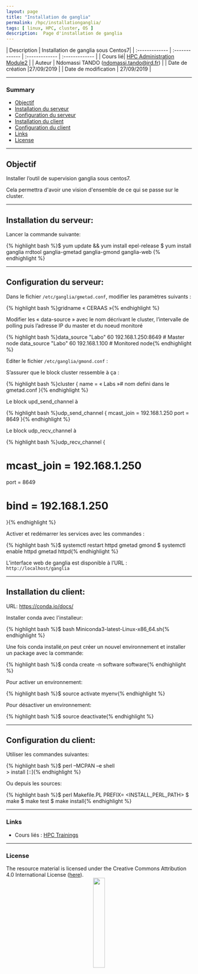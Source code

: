 ```yaml
---
layout: page
title: "Installation de ganglia"
permalink: /hpc/installationganglia/
tags: [ linux, HPC, cluster, OS ]
description:  Page d'installation de ganglia
---
```


| Description | Installation de ganglia sous Centos7|
| :------------- | :------------- | :------------- | :------------- |
| Cours lié| [HPC Administration Module2](https://southgreenplatform.github.io/trainings/Module2/) |
| Auteur | Ndomassi TANDO (ndomassi.tando@ird.fr)  |
| Date de création |27/09/2019 |
| Date de modification | 27/09/2019 |


-----------------------


### Summary

<!-- TOC depthFrom:2 depthTo:2 withLinks:1 updateOnSave:1 orderedList:0 -->
* [Objectif](#part-1)
* [Installation du serveur](#part-2)
* [Configuration du serveur](#part-3)
* [Installation du client](#part-4)
* [Configuration du client](#part-5)
* [Links](#links)
* [License](#license)


-----------------------
<a name="part-1"></a>
## Objectif

Installer l’outil de supervision ganglia sous centos7.

Cela permettra d'avoir une vision d'ensemble de ce qui se passe sur le cluster.

-------------------------------------------------------------------------------------

<a name="part-2"></a>
## Installation du serveur:

Lancer la commande suivante:

{% highlight bash %}$ yum update && yum install epel-release
$ yum install ganglia rrdtool ganglia-gmetad ganglia-gmond ganglia-web {% endhighlight %}

----------------------------------------------------------------------------------------------

<a name="part-3"></a>
## Configuration du serveur:

Dans le fichier  `/etc/ganglia/gmetad.conf`, modifier les paramètres suivants :

{% highlight bash %}gridname « CERAAS »{% endhighlight %}

Modifier les « data-source » avec le nom décrivant le cluster, l’intervalle de polling puis l’adresse IP du master et du noeud monitoré

{% highlight bash %}data_source "Labo" 60 192.168.1.250:8649 # Master node
data_source "Labo" 60 192.168.1.100 # Monitored node{% endhighlight %}


Editer le fichier `/etc/ganglia/gmond.conf` :

S’assurer que le block cluster ressemble à ça :

{% highlight bash %}cluster {
  name = « Labs »# nom defini dans le   gmetad.conf
}{% endhighlight %}

Le block upd_send_channel à

{% highlight bash %}udp_send_channel {
  mcast_join = 192.168.1.250
  port = 8649
}{% endhighlight %}

Le block udp_recv_channel à

{% highlight bash %}udp_recv_channel {
#  mcast_join = 192.168.1.250
  port = 8649
#  bind = 192.168.1.250
}{% endhighlight %}

Activer et redémarrer les services avec les commandes :

{% highlight bash %}$ systemctl restart httpd gmetad gmond
$ systemctl enable httpd gmetad httpd{% endhighlight %}

L’interface web de ganglia est disponible à l’URL : `http://localhost/ganglia`
  
  
---------------------------------------------------------------------------------------------------

<a name="part-4"></a>
## Installation du client:

URL: https://conda.io/docs/

   
Installer conda avec l'installeur:

{% highlight bash %}$ bash Miniconda3-latest-Linux-x86_64.sh{% endhighlight %}


Une fois conda installé,on peut créer un nouvel environnement et installer un package avec la commande:

{% highlight bash %}$ conda create -n software software{% endhighlight %}


Pour activer un environnement:

{% highlight bash %}$ source activate myenv{% endhighlight %}


Pour désactiver un environnement:
          
{% highlight bash %}$ source deactivate{% endhighlight %}
  
---------------------------------------------------------------------------------------------------

<a name="part-5"></a>
## Configuration du client:

Utiliser les commandes suivantes:

{% highlight bash %}$ perl –MCPAN –e shell 	
                 > install <Module>[::<Submodule>]{% endhighlight %}

Ou depuis les sources:
   
{% highlight bash %}$ perl Makefile.PL PREFIX= <INSTALL_PERL_PATH>
$ make
$ make test
$ make install{% endhighlight %}         
    
    
-----------------------

### Links
<a name="links"></a>

* Cours liés : [HPC Trainings](https://southgreenplatform.github.io/trainings/HPC/)


-----------------------

### License
<a name="license"></a>

<div>
The resource material is licensed under the Creative Commons Attribution 4.0 International License (<a href="http://creativecommons.org/licenses/by-nc-sa/4.0/">here</a>).
<center><img width="25%" class="img-responsive" src="http://creativecommons.org.nz/wp-content/uploads/2012/05/by-nc-sa1.png"/>
</center>
</div>
                  
 
